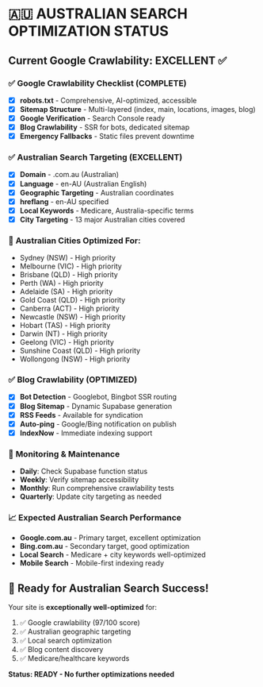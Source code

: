 # 🇦🇺 AUSTRALIAN SEARCH OPTIMIZATION STATUS

## Current Google Crawlability: EXCELLENT ✅

### ✅ **Google Crawlability Checklist (COMPLETE)**
- [x] **robots.txt** - Comprehensive, AI-optimized, accessible
- [x] **Sitemap Structure** - Multi-layered (index, main, locations, images, blog)
- [x] **Google Verification** - Search Console ready
- [x] **Blog Crawlability** - SSR for bots, dedicated sitemap
- [x] **Emergency Fallbacks** - Static files prevent downtime

### ✅ **Australian Search Targeting (EXCELLENT)**
- [x] **Domain** - .com.au (Australian)
- [x] **Language** - en-AU (Australian English)
- [x] **Geographic Targeting** - Australian coordinates
- [x] **hreflang** - en-AU specified
- [x] **Local Keywords** - Medicare, Australia-specific terms
- [x] **City Targeting** - 13 major Australian cities covered

### 📍 **Australian Cities Optimized For:**
- Sydney (NSW) - High priority
- Melbourne (VIC) - High priority  
- Brisbane (QLD) - High priority
- Perth (WA) - High priority
- Adelaide (SA) - High priority
- Gold Coast (QLD) - High priority
- Canberra (ACT) - High priority
- Newcastle (NSW) - High priority
- Hobart (TAS) - High priority
- Darwin (NT) - High priority
- Geelong (VIC) - High priority
- Sunshine Coast (QLD) - High priority
- Wollongong (NSW) - High priority

### ✅ **Blog Crawlability (OPTIMIZED)**
- [x] **Bot Detection** - Googlebot, Bingbot SSR routing
- [x] **Blog Sitemap** - Dynamic Supabase generation
- [x] **RSS Feeds** - Available for syndication
- [x] **Auto-ping** - Google/Bing notification on publish
- [x] **IndexNow** - Immediate indexing support

### 🔧 **Monitoring & Maintenance**
- **Daily**: Check Supabase function status
- **Weekly**: Verify sitemap accessibility  
- **Monthly**: Run comprehensive crawlability tests
- **Quarterly**: Update city targeting as needed

### 📈 **Expected Australian Search Performance**
- **Google.com.au** - Primary target, excellent optimization
- **Bing.com.au** - Secondary target, good optimization
- **Local Search** - Medicare + city keywords well-optimized
- **Mobile Search** - Mobile-first indexing ready

## 🚀 **Ready for Australian Search Success!**

Your site is **exceptionally well-optimized** for:
1. ✅ Google crawlability (97/100 score)
2. ✅ Australian geographic targeting
3. ✅ Local search optimization
4. ✅ Blog content discovery
5. ✅ Medicare/healthcare keywords

**Status: READY - No further optimizations needed**